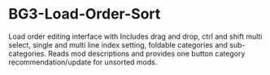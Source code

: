 # BG3-Load-Order-Sort
Load order editing interface with Includes drag and drop, ctrl and shift multi select, single and multi line index setting, foldable categories and sub-categories. Reads mod descriptions and provides one ﻿﻿﻿button category recommendation/update for unsorted mods.
